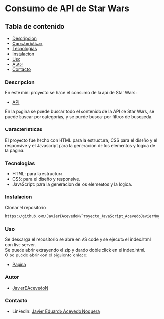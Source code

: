 # Consumo de API de Star Wars
## Tabla de contenido
- [Descripcion](#descripcion)
- [Caracteristicas](#caracteristicas)
- [Tecnologias](#tecnologias)
- [Instalacion](#instalacion)
- [Uso](#uso)
- [Autor](#autor)
- [Contacto](#contacto)
### Descripcion
En este mini proyecto se hace el consumo de la api de Star Wars:
- [API](https://swapi.py4e.com/api/)

En la pagina se puede buscar todo el contenido de la API de Star Wars, se puede buscar por categorias, y se puede buscar por filtros de busqueda.
### Caracteristicas
El proyecto fue hecho con HTML para la estructura, CSS para el diseño y el responsive y el Javascript para la generacion de los elementos y logica de la pagina.
### Tecnologias
- HTML: para la estructura.
- CSS: para el diseño y responsive.
- JavaScript: para la generacion de los elementos y la logica.
### Instalacion
Clonar el repositorio
```sh
https://github.com/JavierEAcevedoN/Proyecto_JavaScript_AcevedoJavierNogueraEduardo.git
```
### Uso
Se descarga el repositorio se abre en VS code y se ejecuta el index.html con live server.  
Se puede abrir extrayendo el zip y dando doble click en el index.html.  
O se puede abrir con el siguiente enlace:
- [Pagina](https://javiereacevedon.github.io/Proyecto_JavaScript_AcevedoJavierNogueraEduardo/)
### Autor
- [JavierEAcevedoN](https://github.com/JavierEAcevedoN)
### Contacto
- Linkedin: [Javier Eduardo Acevedo Noguera](https://www.linkedin.com/in/javier-eduardo-acevedo-noguera)